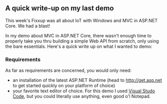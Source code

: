 ## A quick write-up on my last demo
This week's Fixxup was all about IoT with Windows and MVC in ASP.NET Core. We had a blast!

In my demo about MVC in ASP.NET Core, there wasn't enough time to properly take you thru building a simple Web API from scratch, only using the bare essentials. Here's a quick write up on what I wanted to demo:

### Requirements
As far as requirements are concerned, you would only need:
- an installation of the latest ASP.NET Runtime (head to http://get.asp.net to get started quickly on your platform of choice)
- your favorite text editor of choice. For this demo I used [Visual Studo Code](https://code.visualstudio.com), but you could literally use anything, even good o'l Notepad.

